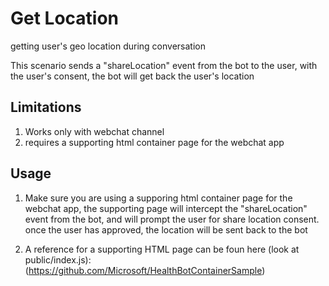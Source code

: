 # Get Location
  getting user's geo location during conversation

This scenario sends a "shareLocation" event from the bot to the user, with the user's consent, the bot will get back the user's location

## Limitations 
 1. Works only with webchat channel
 2. requires a supporting html container page for the webchat app
 
## Usage
 1. Make sure you are using a supporing html container page for the webchat app, the supporting page will intercept the "shareLocation"       event from the bot, and will prompt the user for share location consent. once the user has approved, the location will be sent back to     the bot
 
 2. A reference for a supporting HTML page can be foun here (look at public/index.js):
 (https://github.com/Microsoft/HealthBotContainerSample)
